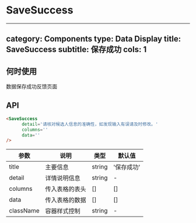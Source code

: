 # SaveSuccess
---
category: Components
type: Data Display
title: SaveSuccess
subtitle: 保存成功
cols: 1
---


## 何时使用

数据保存成功反馈页面

## API

```html
<SaveSuccess
      detail='请核对候选人信息的准确性，如发现输入有误请及时修改。'
      columns=''
      data=''
/>
```


| 参数 | 说明 | 类型 | 默认值 |
| --- | --- | --- | --- |
| title | 主要信息 | string | '保存成功' |
| detail | 详情说明信息 | string | - |
| columns | 传入表格的表头 | [] | [] |
| data | 传入表格的数据 | [] | [] |
| className | 容器样式控制 | string | - |


